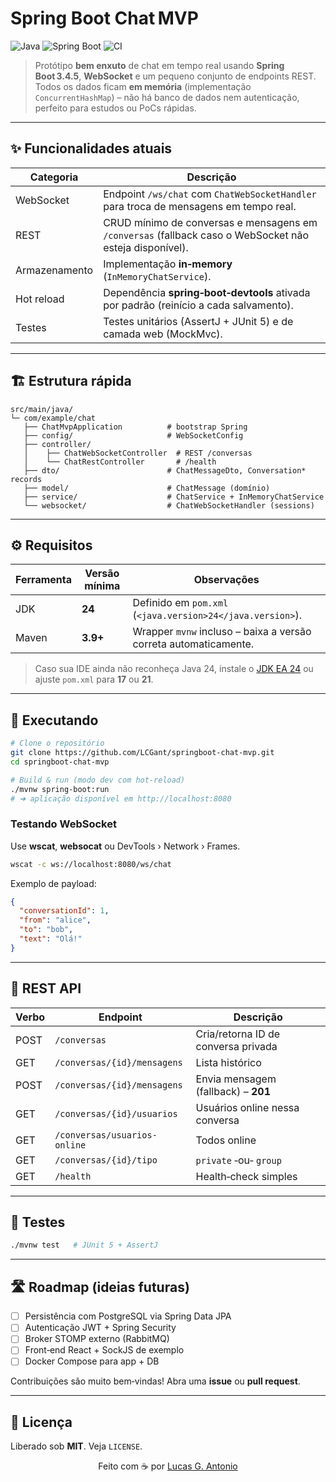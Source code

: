 # Spring Boot Chat MVP

![Java](https://img.shields.io/badge/Java-24-blue?logo=java\&logoColor=white)
![Spring Boot](https://img.shields.io/badge/Spring%20Boot-3.4.5-6DB33F?logo=springboot)
![CI](https://img.shields.io/github/actions/workflow/status/LCGant/springboot-chat-mvp/ci.yml?label=build\&logo=github)

> Protótipo **bem enxuto** de chat em tempo real usando **Spring Boot 3.4.5**, **WebSocket** e um pequeno conjunto de endpoints REST. Todos os dados ficam **em memória** (implementação `ConcurrentHashMap`) – não há banco de dados nem autenticação, perfeito para estudos ou PoCs rápidas.

---

## ✨ Funcionalidades atuais

| Categoria     | Descrição                                                                                               |
| ------------- | ------------------------------------------------------------------------------------------------------- |
| WebSocket     | Endpoint `/ws/chat` com `ChatWebSocketHandler` para troca de mensagens em tempo real.                   |
| REST          | CRUD mínimo de conversas e mensagens em `/conversas` (fallback caso o WebSocket não esteja disponível). |
| Armazenamento | Implementação **in‑memory** (`InMemoryChatService`).                                                    |
| Hot reload    | Dependência **spring‑boot‑devtools** ativada por padrão (reinício a cada salvamento).                   |
| Testes        | Testes unitários (AssertJ + JUnit 5) e de camada web (MockMvc).                                         |

---

## 🏗️ Estrutura rápida

```
src/main/java/
└─ com/example/chat
   ├── ChatMvpApplication          # bootstrap Spring
   ├── config/                     # WebSocketConfig
   ├── controller/
   │    ├── ChatWebSocketController  # REST /conversas
   │    └── ChatRestController       # /health
   ├── dto/                        # ChatMessageDto, Conversation* records
   ├── model/                      # ChatMessage (domínio)
   ├── service/                    # ChatService + InMemoryChatService
   └── websocket/                  # ChatWebSocketHandler (sessions)
```

---

## ⚙️ Requisitos

| Ferramenta | Versão mínima | Observações                                                      |
| ---------- | ------------- | ---------------------------------------------------------------- |
| JDK        | **24**        | Definido em `pom.xml` (`<java.version>24</java.version>`).       |
| Maven      | **3.9+**      | Wrapper `mvnw` incluso – baixa a versão correta automaticamente. |

> Caso sua IDE ainda não reconheça Java 24, instale o [JDK EA 24](https://jdk.java.net/24/) ou ajuste `pom.xml` para **17** ou **21**.

---

## 🚀 Executando

```bash
# Clone o repositório
git clone https://github.com/LCGant/springboot-chat-mvp.git
cd springboot-chat-mvp

# Build & run (modo dev com hot‑reload)
./mvnw spring-boot:run
# ➜ aplicação disponível em http://localhost:8080
```

### Testando WebSocket

Use **wscat**, **websocat** ou DevTools › Network › Frames.

```bash
wscat -c ws://localhost:8080/ws/chat
```

Exemplo de payload:

```json
{
  "conversationId": 1,
  "from": "alice",
  "to": "bob",
  "text": "Olá!"
}
```

---

## 🔌 REST API

| Verbo | Endpoint                     | Descrição                           |
| ----- | ---------------------------- | ----------------------------------- |
| POST  | `/conversas`                 | Cria/retorna ID de conversa privada |
| GET   | `/conversas/{id}/mensagens`  | Lista histórico                     |
| POST  | `/conversas/{id}/mensagens`  | Envia mensagem (fallback) – **201** |
| GET   | `/conversas/{id}/usuarios`   | Usuários online nessa conversa      |
| GET   | `/conversas/usuarios-online` | Todos online                        |
| GET   | `/conversas/{id}/tipo`       | `private` ‑ou‑ `group`              |
| GET   | `/health`                    | Health‑check simples                |

---

## 🧪 Testes

```bash
./mvnw test   # JUnit 5 + AssertJ
```

---

## 🛣️ Roadmap (ideias futuras)

* [ ] Persistência com PostgreSQL via Spring Data JPA
* [ ] Autenticação JWT + Spring Security
* [ ] Broker STOMP externo (RabbitMQ)
* [ ] Front‑end React + SockJS de exemplo
* [ ] Docker Compose para app + DB

Contribuições são muito bem‑vindas! Abra uma **issue** ou **pull request**.

---

## 📄 Licença

Liberado sob **MIT**. Veja `LICENSE`.

<p align="center">Feito com ☕ por <a href="https://github.com/LCGant">Lucas G. Antonio</a></p>
